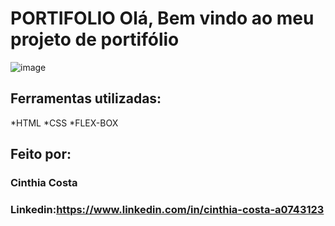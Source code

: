 # PORTIFOLIO Olá, Bem vindo ao meu projeto de portifólio
![image](https://portifolio-five-kohl.vercel.app/)

## Ferramentas utilizadas:
*HTML
*CSS
*FLEX-BOX

## Feito por:
### Cinthia Costa
### Linkedin:https://www.linkedin.com/in/cinthia-costa-a0743123
